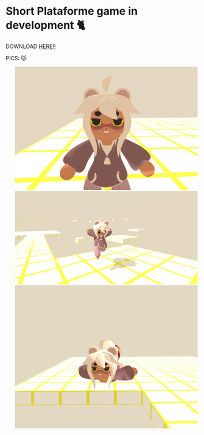
<h1>Short Plataforme game in development 🐈</h1>

DOWNLOAD <a href="https://drive.google.com/file/d/1pHVfrUf-ZweuLfvl0VK5QwEC9HumLu5q/view?usp=drive_link">HERE!!</a></h1>


PICS: 🐱

<ul>
<td><img src="/Fotos/Foto1.png"/></td>
<td><img src="/Fotos/Foto2.png" /></td>
<td><img src="/Fotos/Foto3.png" /></td>
</ul>

